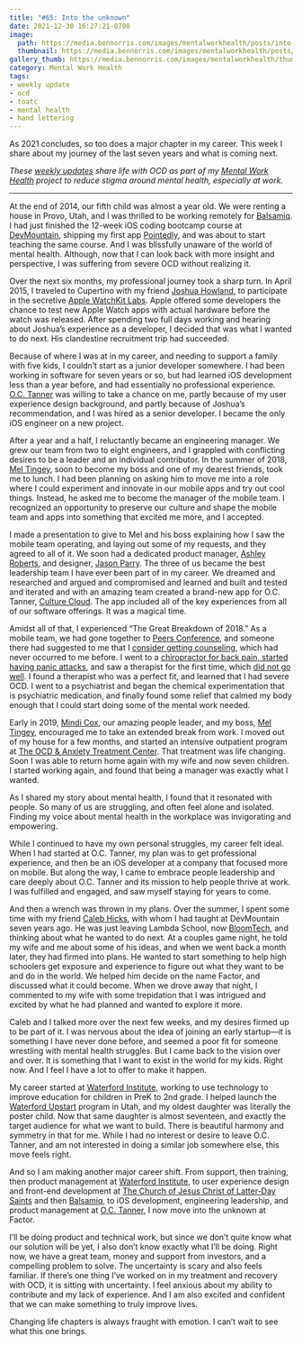 ```yaml
---
title: "#65: Into the unknown"
date: 2021-12-30 16:27:21-0700
image: 
  path: https://media.bennorris.com/images/mentalworkhealth/posts/into-the-unknown.jpg
  thumbnail: https://media.bennorris.com/images/mentalworkhealth/posts/thumbnails/into-the-unknown.jpg
gallery_thumb: https://media.bennorris.com/images/mentalworkhealth/thumbs/into-the-unknown.jpg
category: Mental Work Health
tags:
- weekly update
- ocd
- toatc
- mental health
- hand lettering
---
```


As 2021 concludes, so too does a major chapter in my career. This week I share about my journey of the last seven years and what is coming next.

_These [weekly updates](https://bennorris.com/tags/weekly-update/) share life with OCD as part of my [Mental Work Health](https://bennorris.com/mental-work-health) project to reduce stigma around mental health, especially at work._

***

At the end of 2014, our fifth child was almost a year old. We were renting a house in Provo, Utah, and I was thrilled to be working remotely for [Balsamiq](https://balsamiq.com/). I had just finished the 12-week iOS coding bootcamp course at [DevMountain](https://devmountain.com/), shipping my first app [Pointedly](https://itunes.apple.com/app/apple-store/id933257819?pt=2131643&ct=BSNDesignWebsite&mt=8), and was about to start teaching the same course. And I was blissfully unaware of the world of mental health. Although, now that I can look back with more insight and perspective, I was suffering from severe OCD without realizing it.

Over the next six months, my professional journey took a sharp turn. In April 2015, I traveled to Cupertino with my friend [Joshua Howland](https://www.linkedin.com/in/jkhowland/), to participate in the secretive [Apple WatchKit Labs](https://www.macrumors.com/2015/03/27/apple-watch-developer-hands-on-experience/). Apple offered some developers the chance to test new Apple Watch apps with actual hardware before the watch was released. After spending two full days working and hearing about Joshua’s experience as a developer, I decided that was what I wanted to do next. His clandestine recruitment trip had succeeded.

Because of where I was at in my career, and needing to support a family with five kids, I couldn’t start as a junior developer somewhere. I had been working in software for seven years or so, but had learned iOS development less than a year before, and had essentially no professional experience. [O.C. Tanner](https://www.octanner.com/) was willing to take a chance on me, partly because of my user experience design background, and partly because of Joshua’s recommendation, and I was hired as a senior developer. I became the only iOS engineer on a new project.

After a year and a half, I reluctantly became an engineering manager. We grew our team from two to eight engineers, and I grappled with conflicting desires to be a leader and an individual contributor. In the summer of 2018, [Mel Tingey](https://www.linkedin.com/in/meltingey/), soon to become my boss and one of my dearest friends, took me to lunch. I had been planning on asking him to move me into a role where I could experiment and innovate in our mobile apps and try out cool things. Instead, he asked me to become the manager of the mobile team. I recognized an opportunity to preserve our culture and shape the mobile team and apps into something that excited me more, and I accepted.

I made a presentation to give to Mel and his boss explaining how I saw the mobile team operating, and laying out some of my requests, and they agreed to all of it. We soon had a dedicated product manager, [Ashley Roberts](https://www.linkedin.com/in/ashrob/), and designer, [Jason Parry](https://www.linkedin.com/in/jasonlparry/). The three of us became the best leadership team I have ever been part of in my career. We dreamed and researched and argued and compromised and learned and built and tested and iterated and with an amazing team created a brand-new app for O.C. Tanner, [Culture Cloud](https://bennorris.com/apps/culture-cloud/). The app included all of the key experiences from all of our software offerings. It was a magical time.

Amidst all of that, I experienced “The Great Breakdown of 2018.” As a mobile team, we had gone together to [Peers Conference](http://peersconf.com/2018), and someone there had suggested to me that I [consider getting counseling](https://bennorris.com/2019/12/23/suggestion-of-counseling), which had never occurred to me before. I went to a [chiropractor for back pain, started having panic attacks](https://bennorris.com/2020/02/15/back-pain-and-panic-attacks), and saw a therapist for the first time, which [did not go well](https://bennorris.com/2020/09/10/trying-out-therapy). I found a therapist who was a perfect fit, and learned that I had severe OCD. I went to a psychiatrist and began the chemical experimentation that is psychiatric medication, and finally found some relief that calmed my body enough that I could start doing some of the mental work needed.

Early in 2019, [Mindi Cox](https://www.linkedin.com/in/mindicox/), our amazing people leader, and my boss, [Mel Tingey](https://www.linkedin.com/in/meltingey/), encouraged me to take an extended break from work. I moved out of my house for a few months, and started an intensive outpatient program at [The OCD & Anxiety Treatment Center](https://bennorris.com/tags/toatc/). That treatment was life changing. Soon I was able to return home again with my wife and now seven children. I started working again, and found that being a manager was exactly what I wanted.

As I shared my story about mental health, I found that it resonated with people. So many of us are struggling, and often feel alone and isolated. Finding my voice about mental health in the workplace was invigorating and empowering.

While I continued to have my own personal struggles, my career felt ideal. When I had started at O.C. Tanner, my plan was to get professional experience, and then be an iOS developer at a company that focused more on mobile. But along the way, I came to embrace people leadership and care deeply about O.C. Tanner and its mission to help people thrive at work. I was fulfilled and engaged, and saw myself staying for years to come. 

And then a wrench was thrown in my plans. Over the summer, I spent some time with my friend [Caleb Hicks](https://www.linkedin.com/in/calebhicks/), with whom I had taught at DevMountain seven years ago. He was just leaving Lambda School, now [BloomTech](https://www.bloomtech.com/), and thinking about what he wanted to do next. At a couples game night, he told my wife and me about some of his ideas, and when we went back a month later, they had firmed into plans. He wanted to start something to help high schoolers get exposure and experience to figure out what they want to be and do in the world. We helped him decide on the name Factor, and discussed what it could become. When we drove away that night, I commented to my wife with some trepidation that I was intrigued and excited by what he had planned and wanted to explore it more.

Caleb and I talked more over the next few weeks, and my desires firmed up to be part of it. I was nervous about the idea of joining an early startup—it is something I have never done before, and seemed a poor fit for someone wrestling with mental health struggles. But I came back to the vision over and over. It is something that I want to exist in the world for my kids. Right now. And I feel I have a lot to offer to make it happen.

My career started at [Waterford Institute](https://www.waterford.org/), working to use technology to improve education for children in PreK to 2nd grade. I helped launch the [Waterford Upstart](https://www.waterford.org/upstart/) program in Utah, and my oldest daughter was literally the poster child. Now that same daughter is almost seventeen, and exactly the target audience for what we want to build. There is beautiful harmony and symmetry in that for me. While I had no interest or desire to leave O.C. Tanner, and am not interested in doing a similar job somewhere else, this move feels right.

And so I am making another major career shift. From support, then training, then product management at [Waterford Institute](https://www.waterford.org/), to user experience design and front-end development at [The Church of Jesus Christ of Latter-Day Saints](https://www.churchofjesuschrist.org/church/employment) and then [Balsamiq](https://balsamiq.com/), to iOS development, engineering leadership, and product management at [O.C. Tanner](https://www.octanner.com/), I now move into the unknown at Factor.

I’ll be doing product and technical work, but since we don’t quite know what our solution will be yet, I also don’t know exactly what I’ll be doing. Right now, we have a great team, money and support from investors, and a compelling problem to solve. The uncertainty is scary and also feels familiar. If there’s one thing I’ve worked on in my treatment and recovery with OCD, it is sitting with uncertainty. I feel anxious about my ability to contribute and my lack of experience. And I am also excited and confident that we can make something to truly improve lives.

Changing life chapters is always fraught with emotion. I can’t wait to see what this one brings.

